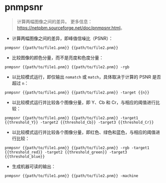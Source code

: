 # pnmpsnr

> 计算两幅图像之间的差异。
> 更多信息：<https://netpbm.sourceforge.net/doc/pnmpsnr.html>。

- 计算两幅图像之间的差异，即峰值信噪比（PSNR）：

`pnmpsnr {{path/to/file1.pnm}} {{path/to/file2.pnm}}`

- 比较图像的颜色分量，而不是亮度和色度分量：

`pnmpsnr {{path/to/file1.pnm}} {{path/to/file2.pnm}} -rgb`

- 以比较模式运行，即仅输出 `nomatch` 或 `match`，具体取决于计算的 PSNR 是否超过 `n`：

`pnmpsnr {{path/to/file1.pnm}} {{path/to/file2.pnm}} -target {{n}}`

- 以比较模式运行并比较各个图像分量，即 Y、Cb 和 Cr，与相应的阈值进行比较：

`pnmpsnr {{path/to/file1.pnm}} {{path/to/file2.pnm}} -target1 {{threshold_Y}} -target2 {{threshold_Cb}} -target3 {{threshold_Cr}}`

- 以比较模式运行并比较各个图像分量，即红色、绿色和蓝色，与相应的阈值进行比较：

`pnmpsnr {{path/to/file1.pnm}} {{path/to/file2.pnm}} -rgb -target1 {{threshold_red}} -target2 {{threshold_green}} -target3 {{threshold_blue}}`

- 生成机器可读的输出：

`pnmpsnr {{path/to/file1.pnm}} {{path/to/file2.pnm}} -machine`